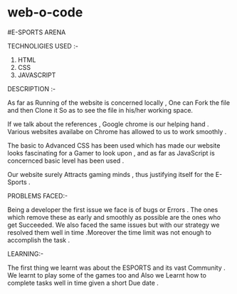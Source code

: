 # web-o-code
#E-SPORTS ARENA

TECHNOLIGIES USED :-

1. HTML
2. CSS
3. JAVASCRIPT

DESCRIPTION :-

As far as Running of the website is concerned locally , One can Fork the file and then Clone it So as to see the file in his/her working space.

If we talk about the references , Google chrome is our helping hand . Various websites availabe on Chrome has allowed to us to work smoothly .

The basic to Advanced CSS has been used which has made our website looks fascinating for a Gamer to look upon , and as far as JavaScript is concernced basic level has been used .

Our website surely Attracts gaming minds , thus justifying itself for the E-Sports .

PROBLEMS FACED:-

Being a developer the first issue we face is of bugs or Errors . The ones which remove these as early and smoothly as possible are the ones who get Succeeded. We also faced the same issues but with our strategy we resolved them well in time .Moreover the time limit was not enough to accomplish the task .

LEARNING:-

The first thing we learnt was about the ESPORTS and its vast Community . We learnt to play some of the games too and Also we Learnt how to complete tasks well in time given a short Due date .
